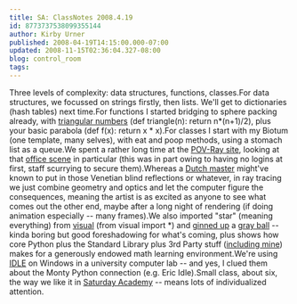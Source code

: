 ```yaml
---
title: SA: ClassNotes 2008.4.19
id: 8773737538099355144
author: Kirby Urner
published: 2008-04-19T14:15:00.000-07:00
updated: 2008-11-15T02:36:04.327-08:00
blog: control_room
tags: 
---
```


Three levels of complexity:  data structures, functions, classes.For data structures, we focussed on strings firstly, then lists.  We'll get to dictionaries (hash tables) next time.For functions I started bridging to sphere packing already, with [triangular numbers](http://www.research.att.com/%7Enjas/sequences/A000217) (def triangle(n): return n*(n+1)/2), plus your basic parabola (def f(x):  return x * x).For classes I start with my Biotum (one template, many selves), with eat and poop methods, using a stomach list as a queue.[](https://blogger.googleusercontent.com/img/b/R29vZ2xl/AVvXsEg0LSBGEvflDfeN0ImaaVTnyB16GM1p3E6POaXvev25NsxWqS6CF7HYLrlv6wgEEp0GEOdvzeDoq9sQlikJPeJIjJz4GAnDIrbcb2e4EotfaHf7lAQ5cU8srI29nRk-A9RKIz72/s1600-h/sa8629.jpg)[](https://blogger.googleusercontent.com/img/b/R29vZ2xl/AVvXsEgFvT4Fbm3tvBJ5PW-gFAOVM-MuVKjSmQqQqBp254b65YQUzEiT8BJRYNuectR5orY6jYWNwc5W8snlcbgF5-J-3-Hb9XELI-FffMeZ0lzCfHLAbyWY9Fol8sexLHSsZt3jEyH6/s1600-h/biota_in_action.jpg)We spent a rather long time at the [POV-Ray site](http://www.povray.org/), looking at that [office scene](http://www.zazzle.com/the_office_print-228545548279272590) in particular (this was in part owing to having no logins at first, staff scurrying to secure them).Whereas a [Dutch master](http://mybizmo.blogspot.com/2007/08/dutch-masters.html) might've known to put in those Venetian blind reflections or whatever, in ray tracing we just combine geometry and optics and let the computer figure the consequences, meaning the artist is as excited as anyone to see what comes out the other end, maybe after a long night of rendering (if doing animation especially -- many frames).We also imported "star" (meaning everything) from [visual](http://vpython.org/) (from visual import *) and [ginned up](http://www.urbandictionary.com/define.php?term=ginning+up) a [gray ball](http://vpython.org/webdoc/visual/sphere.html) -- kinda boring but good foreshadowing for what's coming, plus shows how core Python plus the Standard Library plus 3rd Party stuff ([including mine](http://www.4dsolutions.net/ocn/cp4e.html)) makes for a generously endowed math learning environment.We're using [IDLE](http://mail.python.org/mailman/listinfo/idle-dev) on Windows in a university computer lab -- and yes, I clued them about the Monty Python connection (e.g. Eric Idle).Small class, about six, the way we like it in [Saturday Academy](http://www.4dsolutions.net/ocn/pymath.html) -- means lots of individualized attention.